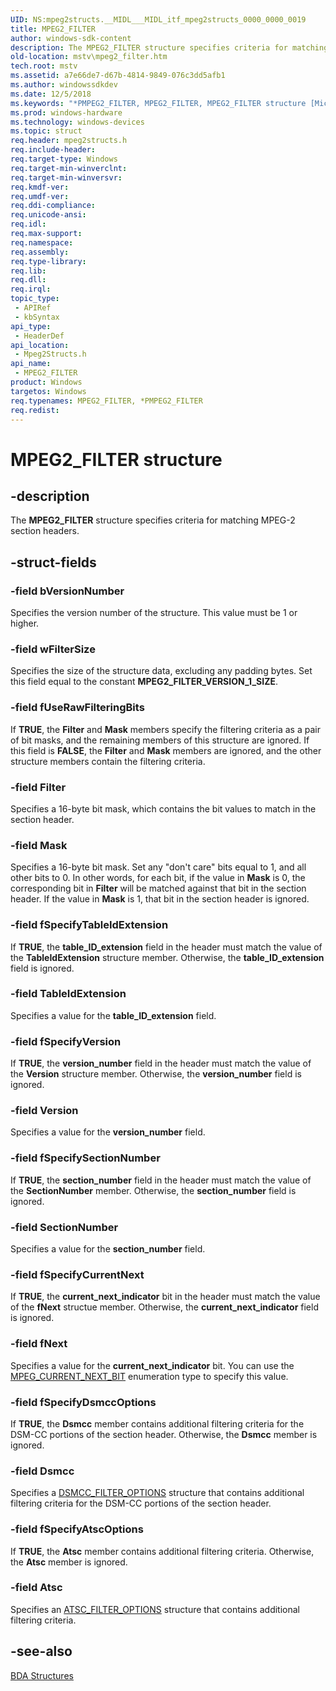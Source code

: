 ```yaml
---
UID: NS:mpeg2structs.__MIDL___MIDL_itf_mpeg2structs_0000_0000_0019
title: MPEG2_FILTER
author: windows-sdk-content
description: The MPEG2_FILTER structure specifies criteria for matching MPEG-2 section headers.
old-location: mstv\mpeg2_filter.htm
tech.root: mstv
ms.assetid: a7e66de7-d67b-4814-9849-076c3dd5afb1
ms.author: windowssdkdev
ms.date: 12/5/2018
ms.keywords: "*PMPEG2_FILTER, MPEG2_FILTER, MPEG2_FILTER structure [Microsoft TV Technologies], PMPEG2_FILTER, PMPEG2_FILTER structure pointer [Microsoft TV Technologies], mpeg2structs/MPEG2_FILTER, mpeg2structs/PMPEG2_FILTER, mstv.mpeg2_filter"
ms.prod: windows-hardware
ms.technology: windows-devices
ms.topic: struct
req.header: mpeg2structs.h
req.include-header: 
req.target-type: Windows
req.target-min-winverclnt: 
req.target-min-winversvr: 
req.kmdf-ver: 
req.umdf-ver: 
req.ddi-compliance: 
req.unicode-ansi: 
req.idl: 
req.max-support: 
req.namespace: 
req.assembly: 
req.type-library: 
req.lib: 
req.dll: 
req.irql: 
topic_type:
 - APIRef
 - kbSyntax
api_type:
 - HeaderDef
api_location:
 - Mpeg2Structs.h
api_name:
 - MPEG2_FILTER
product: Windows
targetos: Windows
req.typenames: MPEG2_FILTER, *PMPEG2_FILTER
req.redist: 
---
```


# MPEG2_FILTER structure


## -description


The <b>MPEG2_FILTER</b> structure specifies criteria for matching MPEG-2 section headers.
        


## -struct-fields




### -field bVersionNumber

Specifies the version number of the structure. This value must be 1 or higher.
          


### -field wFilterSize

Specifies the size of the structure data, excluding any padding bytes. Set this field equal to the constant <b>MPEG2_FILTER_VERSION_1_SIZE</b>.
          


### -field fUseRawFilteringBits

If <b>TRUE</b>, the <b>Filter</b> and <b>Mask</b> members specify the filtering criteria as a pair of bit masks, and the remaining members of this structure are ignored. If this field is <b>FALSE</b>, the <b>Filter</b> and <b>Mask</b> members are ignored, and the other structure members contain the filtering criteria.
          


### -field Filter

Specifies a 16-byte bit mask, which contains the bit values to match in the section header.
          


### -field Mask

Specifies a 16-byte bit mask. Set any "don't care" bits equal to 1, and all other bits to 0. In other words, for each bit, if the value in <b>Mask</b> is 0, the corresponding bit in <b>Filter</b> will be matched against that bit in the section header. If the value in <b>Mask</b> is 1, that bit in the section header is ignored.
          


### -field fSpecifyTableIdExtension

If <b>TRUE</b>, the <b>table_ID_extension</b> field in the header must match the value of the <b>TableIdExtension</b> structure member. Otherwise, the <b>table_ID_extension</b> field is ignored.
          


### -field TableIdExtension

Specifies a value for the <b>table_ID_extension</b> field.
          


### -field fSpecifyVersion

If <b>TRUE</b>, the <b>version_number</b> field in the header must match the value of the <b>Version</b> structure member. Otherwise, the <b>version_number</b> field is ignored.
          


### -field Version

Specifies a value for the <b>version_number</b> field.
          


### -field fSpecifySectionNumber

If <b>TRUE</b>, the <b>section_number</b> field in the header must match the value of the <b>SectionNumber</b> member. Otherwise, the <b>section_number</b> field is ignored.
          


### -field SectionNumber

Specifies a value for the <b>section_number</b> field.
          


### -field fSpecifyCurrentNext

If <b>TRUE</b>, the <b>current_next_indicator</b> bit in the header must match the value of the <b>fNext</b> structue member. Otherwise, the <b>current_next_indicator</b> field is ignored.
          


### -field fNext

Specifies a value for the <b>current_next_indicator</b> bit. You can use the <a href="https://msdn.microsoft.com/b35ced88-92b3-4f70-842b-9664a714823c">MPEG_CURRENT_NEXT_BIT</a> enumeration type to specify this value.
          


### -field fSpecifyDsmccOptions

If <b>TRUE</b>, the <b>Dsmcc</b> member contains additional filtering criteria for the DSM-CC portions of the section header. Otherwise, the <b>Dsmcc</b> member is ignored.
          


### -field Dsmcc

Specifies a <a href="https://msdn.microsoft.com/a8be6d69-1b41-49f0-8588-624b8de98678">DSMCC_FILTER_OPTIONS</a> structure that contains additional filtering criteria for the DSM-CC portions of the section header.
          


### -field fSpecifyAtscOptions

If <b>TRUE</b>, the <b>Atsc</b> member contains additional filtering criteria. Otherwise, the <b>Atsc</b> member is ignored.
          


### -field Atsc

Specifies an <a href="https://msdn.microsoft.com/16e33f92-9e25-4a03-a21f-0ea5a99470ee">ATSC_FILTER_OPTIONS</a> structure that contains additional filtering criteria.
          


## -see-also




<a href="https://msdn.microsoft.com/5ae43ac6-519d-486b-aaa5-c766f3194ef2">BDA Structures</a>
 

 


